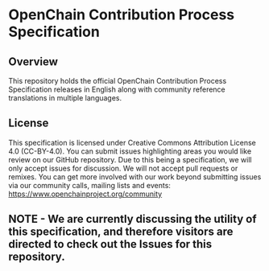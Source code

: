 # OpenChain Contribution Process Specification

## Overview

This repository holds the official OpenChain Contribution Process Specification releases in English along with community reference translations in multiple languages.

## License

This specification is licensed under Creative Commons Attribution License 4.0 (CC-BY-4.0). You can submit issues highlighting areas you would like review on our GitHub repository. Due to this being a specification, we will only accept issues for discussion. We will not accept pull requests or remixes. You can get more involved with our work beyond submitting issues via our community calls, mailing lists and events: https://www.openchainproject.org/community

## NOTE - We are currently discussing the utility of this specification, and therefore visitors are directed to check out the Issues for this repository. 